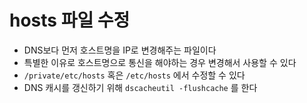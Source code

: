 # hosts 파일 수정

- DNS보다 먼저 호스트명을 IP로 변경해주는 파일이다
- 특별한 이유로 호스트명으로 통신을 해야하는 경우 변경해서 사용할 수 있다
- `/private/etc/hosts` 혹은 `/etc/hosts` 에서 수정할 수 있다
- DNS 캐시를 갱신하기 위해 `dscacheutil -flushcache` 를 한다